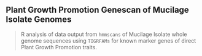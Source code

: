 ## Plant Growth Promotion Genescan of Mucilage Isolate Genomes

> R analysis of data output from `hmmscans` of Mucilage Isolate whole genome sequences using `TIGRFAMs` for known marker genes of direct Plant Growth Promotion traits.
 
